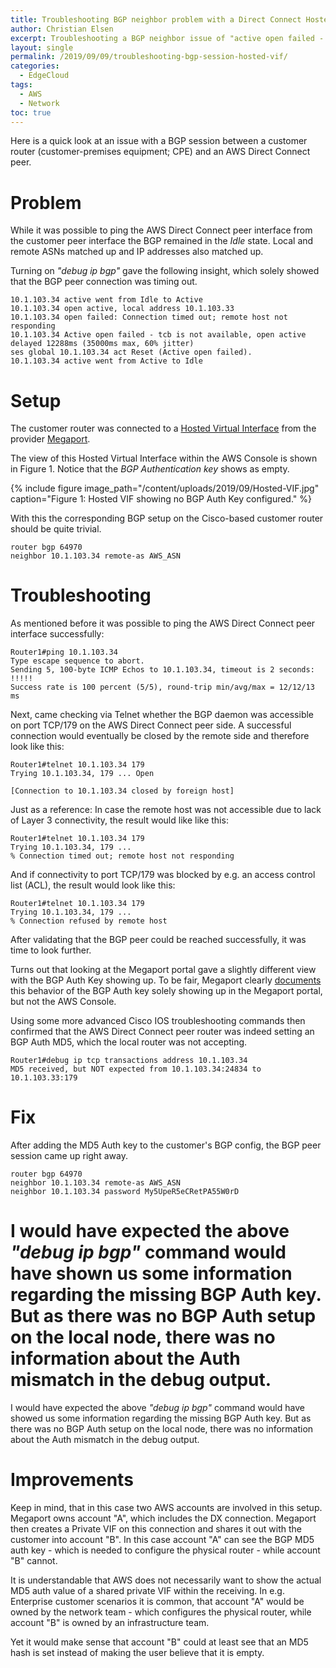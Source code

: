 ```yaml
---
title: Troubleshooting BGP neighbor problem with a Direct Connect Hosted VIF
author: Christian Elsen
excerpt: Troubleshooting a BGP neighbor issue of "active open failed - tcb is not available" on a Megaport Hosted VIF due to unset BGP MD5 Auth key
layout: single
permalink: /2019/09/09/troubleshooting-bgp-session-hosted-vif/
categories:
  - EdgeCloud
tags:
  - AWS
  - Network
toc: true
---
```


Here is a quick look at an issue with a BGP session between a customer router (customer-premises equipment; CPE) and an AWS Direct Connect peer.

# Problem

While it was possible to ping the AWS Direct Connect peer interface from the customer peer interface the BGP remained in the *Idle* state. Local and remote ASNs matched up and IP addresses also matched up.

Turning on *"debug ip bgp"* gave the following insight, which solely showed that the BGP peer connection was timing out.

```
10.1.103.34 active went from Idle to Active
10.1.103.34 open active, local address 10.1.103.33
10.1.103.34 open failed: Connection timed out; remote host not responding
10.1.103.34 Active open failed - tcb is not available, open active delayed 12288ms (35000ms max, 60% jitter)
ses global 10.1.103.34 act Reset (Active open failed).
10.1.103.34 active went from Active to Idle

```

# Setup

The customer router was connected to a [Hosted Virtual Interface](https://aws.amazon.com/directconnect/partners/) from the provider [Megaport](https://www.megaport.com/).

The view of this Hosted Virtual Interface within the AWS Console is shown in Figure 1. Notice that the *BGP Authentication key* shows as empty.

{% include figure image_path="/content/uploads/2019/09/Hosted-VIF.jpg" caption="Figure 1: Hosted VIF showing no BGP Auth Key configured." %}

With this the corresponding BGP setup on the Cisco-based customer router should be quite trivial.  

```
router bgp 64970
neighbor 10.1.103.34 remote-as AWS_ASN
```

# Troubleshooting

As mentioned before it was possible to ping the AWS Direct Connect peer interface successfully:
```
Router1#ping 10.1.103.34
Type escape sequence to abort.
Sending 5, 100-byte ICMP Echos to 10.1.103.34, timeout is 2 seconds:
!!!!!
Success rate is 100 percent (5/5), round-trip min/avg/max = 12/12/13 ms
```

Next, came checking via Telnet whether the BGP daemon was accessible on port TCP/179 on the AWS Direct Connect peer side.
A successful connection would eventually be closed by the remote side and therefore look like this:
```
Router1#telnet 10.1.103.34 179
Trying 10.1.103.34, 179 ... Open

[Connection to 10.1.103.34 closed by foreign host]
```

Just as a reference: In case the remote host was not accessible due to lack of Layer 3 connectivity, the result would like like this:
```
Router1#telnet 10.1.103.34 179
Trying 10.1.103.34, 179 ...
% Connection timed out; remote host not responding
```

And if connectivity to port TCP/179 was blocked by e.g. an access control list (ACL), the result would look like this:
```
Router1#telnet 10.1.103.34 179
Trying 10.1.103.34, 179 ...
% Connection refused by remote host
```

After validating that the BGP peer could be reached successfully, it was time to look further.

Turns out that looking at the Megaport portal gave a slightly different view with the BGP Auth Key showing up. To be fair, Megaport clearly [documents](https://knowledgebase.megaport.com/cloud-connectivity/aws-cloud/) this behavior of the BGP Auth key solely showing up in the Megaport portal, but not the AWS Console.

Using some more advanced Cisco IOS troubleshooting commands then confirmed that the AWS Direct Connect peer router was indeed setting an BGP Auth MD5, which the local router was not accepting.

```
Router1#debug ip tcp transactions address 10.1.103.34
MD5 received, but NOT expected from 10.1.103.34:24834 to 10.1.103.33:179

```

# Fix

After adding the MD5 Auth key to the customer's BGP config, the BGP peer session came up right away.

```
router bgp 64970
neighbor 10.1.103.34 remote-as AWS_ASN
neighbor 10.1.103.34 password My5UpeR5eCRetPA55W0rD
```

I would have expected the above *"debug ip bgp"* command would have shown us some information regarding the missing BGP Auth key. But as there was no BGP Auth setup on the local node, there was no information about the Auth mismatch in the debug output.  
=======
I would have expected the above *"debug ip bgp"* command would have showed us some information regarding the missing BGP Auth key. But as there was no BGP Auth setup on the local node, there was no information about the Auth mismatch in the debug output.  

# Improvements

Keep in mind, that in this case two AWS accounts are involved in this setup. Megaport owns account "A", which includes the DX connection. Megaport then creates a Private VIF on this connection and shares it out with the customer into account "B".
In this case account "A" can see the BGP MD5 auth key - which is needed to configure the physical router - while account "B" cannot.

It is understandable that AWS does not necessarily want to show the actual MD5 auth value of a shared private VIF within the receiving. In e.g. Enterprise customer scenarios it is common, that account "A" would be owned by the network team - which configures the physical router, while account "B" is owned by an infrastructure team.

Yet it would make sense that account "B" could at least see that an MD5 hash is set instead of making the user believe that it is empty.  
